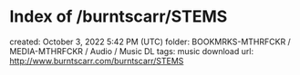 # Index of /burntscarr/STEMS

created: October 3, 2022 5:42 PM (UTC)
folder: BOOKMRKS-MTHRFCKR / MEDIA-MTHRFCKR / Audio / Music DL
tags: music download
url: http://www.burntscarr.com/burntscarr/STEMS